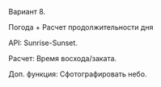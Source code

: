Вариант 8. 

Погода + Расчет продолжительности дня

API:
Sunrise-Sunset.

Расчет:
Время восхода/заката.

Доп.
функция: Сфотографировать небо.
